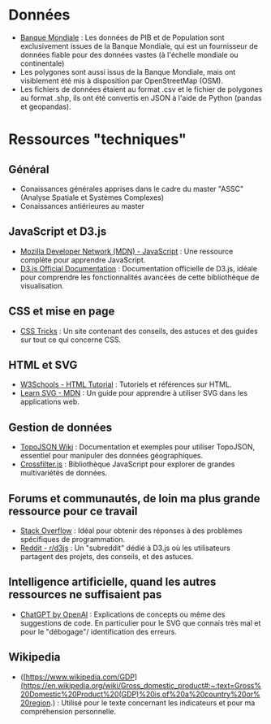 # Données
- [Banque Mondiale](https://www.banquemondiale.org/fr/home) : Les données de PIB et de Population sont exclusivement issues de la Banque Mondiale, qui est un fournisseur de données fiable pour des données vastes (à l'échelle mondiale ou continentale)
- Les polygones sont aussi issus de la Banque Mondiale, mais ont visiblement été mis à disposition par OpenStreetMap (OSM).
- Les fichiers de données étaient au format .csv et le fichier de polygones au format .shp, ils ont été convertis en JSON à l'aide de Python (pandas et geopandas).
  
# Ressources "techniques"
## Général
- Conaissances générales apprises dans le cadre du master "ASSC" (Analyse Spatiale et Systèmes Complexes)
- Conaissances antiérieures au master

## JavaScript et D3.js
- [Mozilla Developer Network (MDN) - JavaScript](https://developer.mozilla.org/en-US/docs/Web/JavaScript) : Une ressource complète pour apprendre JavaScript.
- [D3.js Official Documentation](https://d3js.org/) : Documentation officielle de D3.js, idéale pour comprendre les fonctionnalités avancées de cette bibliothèque de visualisation.

## CSS et mise en page
- [CSS Tricks](https://css-tricks.com/) : Un site contenant des conseils, des astuces et des guides sur tout ce qui concerne CSS.

## HTML et SVG
- [W3Schools - HTML Tutorial](https://www.w3schools.com/html/) : Tutoriels et références sur HTML.
- [Learn SVG - MDN](https://developer.mozilla.org/en-US/docs/Web/SVG/Tutorial) : Un guide pour apprendre à utiliser SVG dans les applications web.

## Gestion de données
- [TopoJSON Wiki](https://github.com/topojson/topojson/wiki) : Documentation et exemples pour utiliser TopoJSON, essentiel pour manipuler des données géographiques.
- [Crossfilter.js](http://crossfilter.github.io/crossfilter/) : Bibliothèque JavaScript pour explorer de grandes multivariétés de données.

## Forums et communautés, de loin ma plus grande ressource pour ce travail
- [Stack Overflow](https://stackoverflow.com/) : Idéal pour obtenir des réponses à des problèmes spécifiques de programmation.
- [Reddit - r/d3js](https://www.reddit.com/r/d3js/) : Un "subreddit" dédié à D3.js où les utilisateurs partagent des projets, des conseils, et des astuces.

## Intelligence artificielle, quand les autres ressources ne suffisaient pas
- [ChatGPT by OpenAI](https://www.openai.com/chatgpt) : Explications de concepts ou même des suggestions de code. En particulier pour le SVG que connais très mal et pour le "débogage"/ identification des erreurs.

## Wikipedia
- ([https://www.wikipedia.com/GDP](https://en.wikipedia.org/wiki/Gross_domestic_product#:~:text=Gross%20Domestic%20Product%20(GDP)%20is,of%20a%20country%20or%20region.) : Utilisé pour le texte concernant les indicateurs et pour ma compréhension personnelle.



